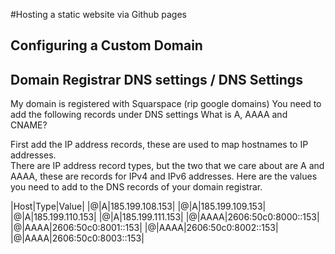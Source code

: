 #Hosting a static website via Github pages

## Configuring a Custom Domain

## Domain Registrar DNS settings / DNS Settings
My domain is registered with Squarspace (rip google domains)
You need to add the following records under DNS settings
What is A, AAAA and CNAME?

First add the IP address records, these are used to map hostnames to IP addresses.  
There are IP address record types, but the two that we care about are A and AAAA, these are records for IPv4 and IPv6 addresses.
Here are the values you need to add to the DNS records of your domain registrar. 

|Host|Type|Value|
|@|A|185.199.108.153|
|@|A|185.199.109.153|
|@|A|185.199.110.153|
|@|A|185.199.111.153|
|@|AAAA|2606:50c0:8000::153|
|@|AAAA|2606:50c0:8001::153|
|@|AAAA|2606:50c0:8002::153|
|@|AAAA|2606:50c0:8003::153|
